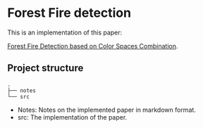 # Forest Fire detection 

This is an implementation of this paper:

[Forest Fire Detection based on Color Spaces Combination](https://www.researchgate.net/publication/339262982_Forest_Fire_Detection_based_on_Color_Spaces_Combination?enrichId=rgreq-896e3d301a2073a570ef796ec7f3cc6d-XXX&enrichSource=Y292ZXJQYWdlOzMzOTI2Mjk4MjtBUzo4NjAwMDYxMDI2MDE3MjhAMTU4MjA1Mjg0MTUyMQ%3D%3D&el=1_x_3&_esc=publicationCoverPdf).

## Project structure

```
.
├── notes
└── src
```

- Notes: Notes on the implemented paper in markdown format.
- src: The implementation of the paper.


